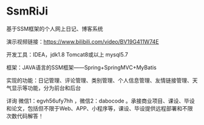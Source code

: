 # SsmRiJi
基于SSM框架的个人网上日记、博客系统

演示视频链接：https://www.bilibili.com/video/BV19G411W74E

开发工具：IDEA，jdk1.8 Tomcat8或以上 mysql5.7

框架：JAVA语言的SSM框架——Spring+SpringMVC+MyBatis

实现的功能：日记管理、评论管理、类别管理、个人信息管理、友情链接管理、天气显示等功能，分为前台和后台

详询 微信1：egvh56ufy7hh ，微信2：dabocode 。承接商业项目、课设、毕设和论文，包括但不限于Web、APP、小程序等，课设、毕设提供远程部署和不限次数代码解答！
